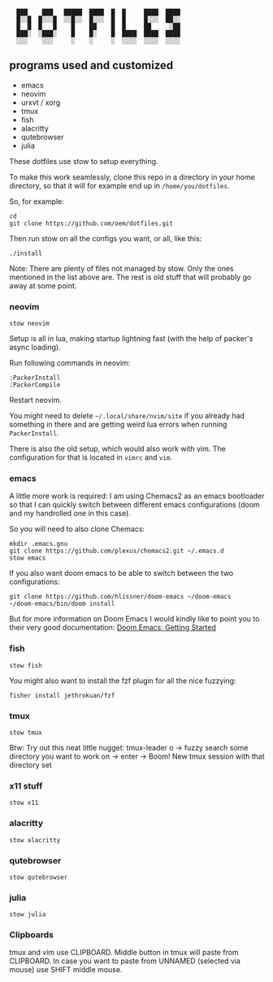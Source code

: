```

  ███    ███   █████  ████  █  █     ████  ████
  █░░█  █░░░█  ░░█░░  █░░░  █  █     █░░░  ██░░
  █  █  █   █    █    ██    █  █     ██     ░██
  ███░  ░███░    █    █░    █  ████  ████  ████
  ░░░    ░░░     ░    ░     ░  ░░░░  ░░░░  ░░░░
```

## programs used and customized

* emacs
* neovim
* urxvt / xorg
* tmux
* fish
* alacritty
* qutebrowser
* julia

These dotfiles use stow to setup everything.

To make this work seamlessly, clone this repo in a directory in your home directory, so that it will for example end up in `/home/you/dotfiles`.

So, for example:

```
cd
git clone https://github.com/oem/dotfiles.git
```

Then run stow on all the configs you want, or all, like this:

`./install`

Note: There are plenty of files not managed by stow. Only the ones mentioned in the list above are. The rest is old stuff that will probably go away at some point.

### neovim

`stow neovim`

Setup is all in lua, making startup lightning fast (with the help of packer's async loading).

Run following commands in neovim:

```
:PackerInstall
:PackerCompile
```

Restart neovim.

You might need to delete `~/.local/share/nvim/site` if you already had something in there and are getting weird lua errors when running `PackerInstall`.

There is also the old setup, which would also work with vim. The configuration for that is located in `vimrc` and `vim`.

### emacs

A little more work is required: I am using Chemacs2 as an emacs bootloader so that I can quickly switch between different emacs configurations (doom and my handrolled one in this case).

So you will need to also clone Chemacs:

```
mkdir .emacs.gnu
git clone https://github.com/plexus/chemacs2.git ~/.emacs.d
stow emacs
```

If you also want doom emacs to be able to switch between the two configurations:

```
git clone https://github.com/hlissner/doom-emacs ~/doom-emacs
~/doom-emacs/bin/doom install
```

But for more information on Doom Emacs I would kindly like to point you to their very good documentation: [Doom Emacs: Getting Started](https://github.com/hlissner/doom-emacs/blob/develop/docs/getting_started.org)


### fish

`stow fish`

You might also want to install the fzf plugin for all the nice fuzzying:

`fisher install jethrokuan/fzf`

### tmux

`stow tmux`

Btw: Try out this neat little nugget: tmux-leader o -> fuzzy search some directory you want to work on -> enter -> Boom! New tmux session with that directory set

### x11 stuff

`stow x11`

### alacritty

`stow alacritty`

### qutebrowser

`stow qutebrowser`

### julia

`stow julia`

### Clipboards

tmux and vim use CLIPBOARD. Middle button in tmux will paste from CLIPBOARD.
In case you want to paste from UNNAMED (selected via mouse) use SHIFT middle mouse.
